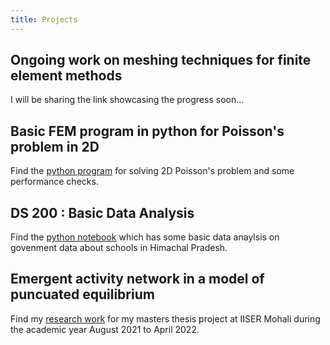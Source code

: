 ```yaml
---
title: Projects
---
```


## Ongoing work on meshing techniques for finite element methods

I will be sharing the link showcasing the progress soon...

## Basic FEM program in python for Poisson's problem in 2D

Find the [python program](https://github.com/rajarshi99/BasicFEM)
for solving 2D Poisson's problem and some performance checks.

## DS 200 : Basic Data Analysis

Find the [python notebook](https://github.com/rajarshi99/data_gov/blob/main/data_gov.ipynb)
which has some basic data anaylsis on govenment data about schools in Himachal Pradesh.

## Emergent activity network in a model of puncuated equilibrium

Find my [research work](https://link.springer.com/article/10.1140/epjp/s13360-022-03581-y)
for my masters thesis project at IISER Mohali during the academic year August 2021 to April 2022.


